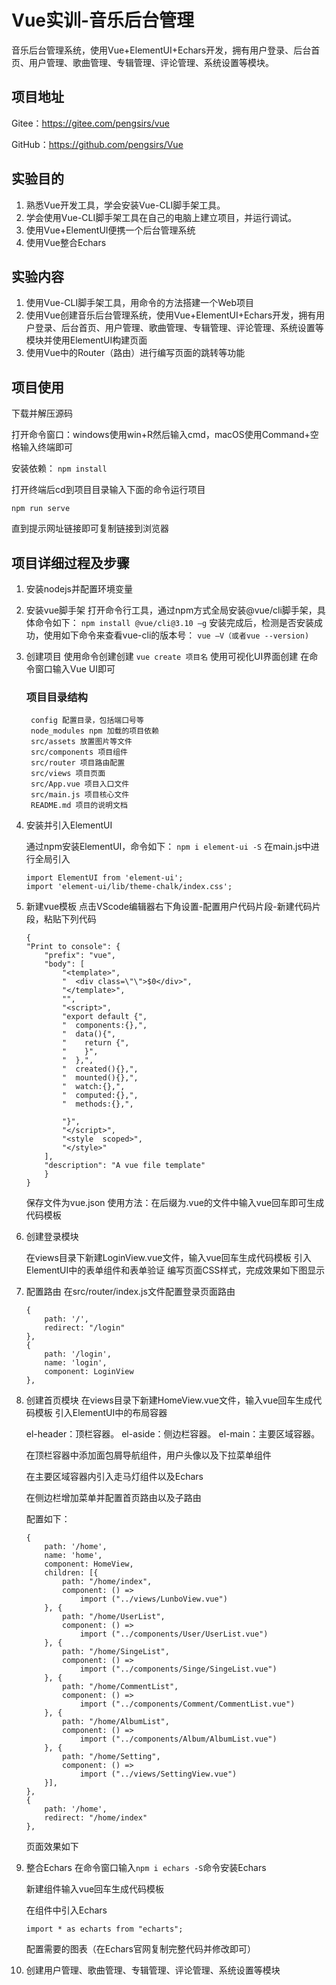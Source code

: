 # Vue实训-音乐后台管理
音乐后台管理系统，使用Vue+ElementUI+Echars开发，拥有用户登录、后台首页、用户管理、歌曲管理、专辑管理、评论管理、系统设置等模块。
## 项目地址
Gitee：https://gitee.com/pengsirs/vue

GitHub：https://github.com/pengsirs/Vue

## 实验目的
1. 熟悉Vue开发工具，学会安装Vue-CLI脚手架工具。
2. 学会使用Vue-CLI脚手架工具在自己的电脑上建立项目，并运行调试。
3. 使用Vue+ElementUI便携一个后台管理系统
4. 使用Vue整合Echars

## 实验内容
1. 使用Vue-CLI脚手架工具，用命令的方法搭建一个Web项目
2. 使用Vue创建音乐后台管理系统，使用Vue+ElementUI+Echars开发，拥有用户登录、后台首页、用户管理、歌曲管理、专辑管理、评论管理、系统设置等模块并使用ElementUI构建页面
3. 使用Vue中的Router（路由）进行编写页面的跳转等功能


## 项目使用
下载并解压源码

打开命令窗口：windows使用win+R然后输入cmd，macOS使用Command+空格输入终端即可

安装依赖： `npm install`

打开终端后cd到项目目录输入下面的命令运行项目

`npm run serve`

直到提示网址链接即可复制链接到浏览器

## 项目详细过程及步骤
1. 安装nodejs并配置环境变量

2. 安装vue脚手架
    打开命令行工具，通过npm方式全局安装@vue/cli脚手架，具体命令如下：
    `npm install @vue/cli@3.10 –g`
    安装完成后，检测是否安装成功，使用如下命令来查看vue-cli的版本号：
    `vue –V（或者vue --version)`

3. 创建项目
    使用命令创建创建
    `vue create 项目名`
    使用可视化UI界面创建
    在命令窗口输入Vue UI即可
    ### 项目目录结构
        config 配置目录，包括端口号等
        node_modules npm 加载的项目依赖
        src/assets 放置图片等文件
        src/components 项目组件
        src/router 项目路由配置
        src/views 项目页面
        src/App.vue 项目入口文件
        src/main.js 项目核心文件
        README.md 项目的说明文档

4. 安装并引入ElementUI

    通过npm安装ElementUI，命令如下：
    `npm i element-ui -S`
    在main.js中进行全局引入

    ```shell
    import ElementUI from 'element-ui';
    import 'element-ui/lib/theme-chalk/index.css';
    ```
5. 新建vue模板
    点击VScode编辑器右下角设置-配置用户代码片段-新建代码片段，粘贴下列代码
    ```VUE
    {
	"Print to console": {
		"prefix": "vue",
		"body": [
			"<template>",
			"  <div class=\"\">$0</div>",
			"</template>",
			"",
			"<script>",
			"export default {",
			"  components:{},",
			"  data(){",
			"    return {",
			"    }",
			"  },",
			"  created(){},",
			"  mounted(){},",
			"  watch:{},",
			"  computed:{},",
			"  methods:{},",
	
			"}",
			"</script>",
			"<style  scoped>",
			"</style>"
		],
		"description": "A vue file template"
	    }
    }
    ```

    保存文件为vue.json
    使用方法：在后缀为.vue的文件中输入vue回车即可生成代码模板

6. 创建登录模块

    在views目录下新建LoginView.vue文件，输入vue回车生成代码模板
    引入ElementUI中的表单组件和表单验证
    编写页面CSS样式，完成效果如下图显示

7. 配置路由
    在src/router/index.js文件配置登录页面路由
    ```
    {
        path: '/',
        redirect: "/login"
    },
    {
        path: '/login',
        name: 'login',
        component: LoginView
    },
    ```


8. 创建首页模块
    在views目录下新建HomeView.vue文件，输入vue回车生成代码模板
    引入ElementUI中的布局容器

    el-header：顶栏容器。
    el-aside：侧边栏容器。
    el-main：主要区域容器。

    在顶栏容器中添加面包屑导航组件，用户头像以及下拉菜单组件

    在主要区域容器内引入走马灯组件以及Echars

    在侧边栏增加菜单并配置首页路由以及子路由

    配置如下：

    ```
    {
        path: '/home',
        name: 'home',
        component: HomeView,
        children: [{
            path: "/home/index",
            component: () =>
                import ("../views/LunboView.vue")
        }, {
            path: "/home/UserList",
            component: () =>
                import ("../components/User/UserList.vue")
        }, {
            path: "/home/SingeList",
            component: () =>
                import ("../components/Singe/SingeList.vue")
        }, {
            path: "/home/CommentList",
            component: () =>
                import ("../components/Comment/CommentList.vue")
        }, {
            path: "/home/AlbumList",
            component: () =>
                import ("../components/Album/AlbumList.vue")
        }, {
            path: "/home/Setting",
            component: () =>
                import ("../views/SettingView.vue")
        }],
    },
    {
        path: '/home',
        redirect: "/home/index"
    },
    ```
    页面效果如下


9. 整合Echars
    在命令窗口输入`npm i echars -S`命令安装Echars

    新建组件输入vue回车生成代码模板

    在组件中引入Echars

    `import * as echarts from "echarts";`

    配置需要的图表（在Echars官网复制完整代码并修改即可）

10. 创建用户管理、歌曲管理、专辑管理、评论管理、系统设置等模块
